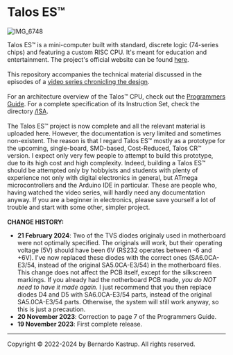 # Talos ES™
![IMG_6748](https://user-images.githubusercontent.com/69539226/226492141-28d48328-b168-4ef7-87dc-6f37a28292a1.jpeg)

<p>
Talos ES™ is a mini-computer built with standard, discrete logic (74-series chips) and featuring a custom RISC CPU. It's meant for education and entertainment. The project's official website can be found <a href="https://www.thebyteattic.com/p/talos-es.html">here</a>.<br><br>
This repository accompanies the technical material discussed in the episodes of a <a href="https://www.youtube.com/watch?v=509XYuB6xsw&list=PLDf2uklC__d0CCgEDWJ5CoJgBmkGZ0vGv&ab_channel=TheByteAttic">video series chronicling the design</a>.<br><br>
For an architecture overview of the Talos™ CPU, check out the <a href="https://github.com/TheByteAttic/TalosES/blob/main/TalosES%20Programmers%20Guide.pdf">Programmers Guide</a>. For a complete specification of its Instruction Set, check the directory <a href="https://github.com/TheByteAttic/TalosES/tree/main/ISA">/ISA</a>.<br><br>
The Talos ES™ project is now complete and all the relevant material is uploaded here. However, the documentation is very limited and sometimes non-existent. The reason is that I regard Talos ES™ mostly as a prototype for the upcoming, single-board, SMD-based, Cost-Reduced, Talos CR™ version. I expect only very few people to attempt to build this prototype, due to its high cost and high complexity. Indeed, building a Talos ES™ should be attempted only by hobbyists and students with plenty of experience not only with digital electronics in general, but ATmega microcontrollers and the Arduino IDE in particular. These are people who, having watched the video series, will hardly need any documentation anyway. If you are a beginner in electronics, please save yourself a lot of trouble and start with some other, simpler project.<br><br>
<b>CHANGE HISTORY:</b><br>
  <UL>
    <LI><b>21 February 2024</b>: Two of the TVS diodes originaly used in motherboard were not optimally specified. The originals will work, but their operating voltage (5V) should have been 6V (RS232 operates between -6 and +6V). I've now replaced these diodes with the correct ones (SA6.0CA-E3/54, instead of the original SA5.0CA-E3/54) in the motherboard files. This change does not affect the PCB itself, except for the silkscreen markings. If you already had the notherboard PCB made, <i>you do NOT need to have it made again.</i> I just recommend that you then replace diodes D4 and D5 with SA6.0CA-E3/54 parts, instead of the original SA5.0CA-E3/54 parts. Otherwise, the system will still work anyway, so this is just a precaution.</LI>
    <LI><b>20 November 2023</b>: Correction to page 7 of the Programmers Guide.</LI>
    <LI><b>19 November 2023</b>: First complete release.</LI>
  </UL>
<hr>
Copyright © 2022-2024 by Bernardo Kastrup. All rights reserved.
